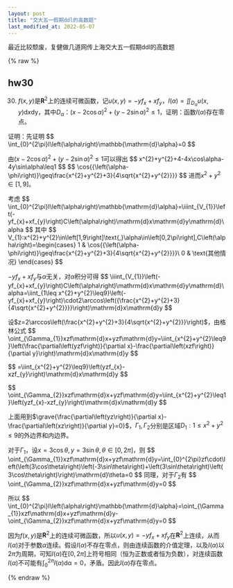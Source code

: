 ```yaml
---
layout: post
title: "交大五一假期ddl的高数题"
last_modified_at: 2022-05-07
---
```

最近比较颓废，复健做几道网传上海交大五一假期ddl的高数题


{% raw %}
## hw30
30. $f\left(x,y\right)$是$\mathbf{R}^{2}$上的连续可微函数，记$u\left(x,y\right)=-yf_{x}+xf_{y}$，$I\left(\alpha\right)=\iint_{D_{\alpha}}u\left(x,y\right)\mathrm{d}x\mathrm{\mathrm{d}y}$，其中$D_{\alpha}$：$\left(x-2\cos\alpha\right)^{2}+\left(y-2\sin\alpha\right)^{2}\leq1$，证明：函数$I\left(\alpha\right)$存在零点。

证明：先证明
\$\$
\int_{0}^{2\pi}I\left(\alpha\right)\mathbb{\mathrm{d}\alpha}=0
\$\$


由$\left(x-2\cos\alpha\right)^{2}+\left(y-2\sin\alpha\right)^{2}\leq1$可以得出
\$\$
x^{2}+y^{2}+4-4x\cos\alpha-4y\sin\alpha\leq1
\$\$
\$\$
\cos{{\left(\alpha-\phi\right)}\geq\frac{x^{2}+y^{2}+3}{4\sqrt{x^{2}+y^{2}}}}
\$\$
进而$x^{2}+y^{2}\in\left[1,9\right]$。

考虑
\$\$
\int_{0}^{2\pi}I\left(\alpha\right)\mathbb{\mathrm{d}\alpha}=\iiint_{V_{1}}\left(-yf_{x}+xf_{y}\right)C\left(\alpha\right)\mathrm{d}x\mathrm{d}y\mathrm{d}\alpha
\$\$
其中
\$\$
V_{1}:x^{2}+y^{2}\in\left[1,9\right]\text{,}\alpha\in\left[0,2\pi\right],C\left(\alpha\right)=\begin{cases}
1 \& \cos{{\left(\alpha-\phi\right)}\geq\frac{x^{2}+y^{2}+3}{4\sqrt{x^{2}+y^{2}}}}\\
0 \& \text{其他情况}
\end{cases}
\$\$

$-yf_{x}+xf_{y}$与$\alpha$无关，对$\alpha$积分可得
\$\$
\iiint_{V_{1}}\left(-yf_{x}+xf_{y}\right)C\left(\alpha\right)\mathrm{d}x\mathrm{d}y\mathrm{d}\alpha=\iint_{1\leq x^{2}+y^{2}\leq9}\left(-yf_{x}+xf_{y}\right)\cdot2\arccos\left({\frac{x^{2}+y^{2}+3}{4\sqrt{x^{2}+y^{2}}}}\right)\mathrm{d}x\mathrm{d}y
\$\$

设$z=2\arccos\left(\frac{x^{2}+y^{2}+3}{4\sqrt{x^{2}+y^{2}}}\right)$，由格林公式
\$\$
\oint_{\Gamma_{1}}xzf\mathrm{d}x+yzf\mathrm{d}y=\iint_{x^{2}+y^{2}\leq9}\left(\frac{\partial\left(yzf\right)}{\partial x}-\frac{\partial\left(xzf\right)}{\partial y}\right)\mathrm{d}x\mathrm{d}y
\$\$

\$\$
=\iint_{x^{2}+y^{2}\leq9}\left(yzf_{x}-xzf_{y}\right)\mathrm{d}x\mathrm{d}y
\$\$

\$\$
\oint_{\Gamma_{2}}xzf\mathrm{d}x+yzf\mathrm{d}y=\iint_{x^{2}+y^{2}\leq1}\left(yzf_{x}-xzf_{y}\right)\mathrm{d}x\mathrm{d}y
\$\$

上面用到$\grave{\frac{\partial\left(yz\right)}{\partial x}-\frac{\partial\left(xz\right)}{\partial y}=0}$，$\Gamma_{1},\Gamma_{2}$分别是区域$D_{1}:1\leq x^{2}+y^{2}\leq9$的外边界和内边界。

对于$\Gamma_{1}$，设$x=3\cos\theta,y=3\sin\theta,\theta\in\left[0,2\pi\right]$，则
\$\$
\oint_{\Gamma_{1}}xzf\mathrm{d}x+yzf\mathrm{d}y=\int_{0}^{2\pi}zf\cdot\left(\left(3\cos\theta\right)\left(-3\sin\theta\right)+\left(3\sin\theta\right)\left(3\cos\theta\right)\right)\mathrm{d}\theta=0
\$\$
同理，对于$\Gamma_{2}$有
\$\$
\oint_{\Gamma_{2}}xzf\mathrm{d}x+yzf\mathrm{d}y=0
\$\$

所以
\$\$
\int_{0}^{2\pi}I\left(\alpha\right)\mathbb{\mathrm{d}\alpha}=\oint_{\Gamma_{1}}xzf\mathrm{d}x+yzf\mathrm{d}y-\oint_{\Gamma_{2}}xzf\mathrm{d}x+yzf\mathrm{d}y=0
\$\$

因为$f\left(x,y\right)$是$\mathbf{R}^{2}$上的连续可微函数，所以$u\left(x,y\right)=-yf_{x}+xf_{y}$在$\mathbf{R}^{2}$上连续，从而$I\left(\alpha\right)$对于参数$\alpha$连续。假设$I\left(\alpha\right)$不存在零点，则由连续函数的介值定理，以及$I\left(\alpha\right)$以$2\pi$为周期，可知$I\left(\alpha\right)$在$\left[0,2\pi\right]$上符号相同（恒为正数或者恒为负数），对连续函数$I\left(\alpha\right)$不可能有$\int_{0}^{2\pi}I\left(\alpha\right)\mathbb{\mathrm{d}\alpha}=0$，矛盾。因此$I\left(\alpha\right)$存在零点。

{% endraw %}
